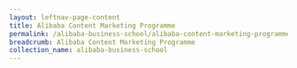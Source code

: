 ```yaml
---
layout: leftnav-page-content
title: Alibaba Content Marketing Programme
permalink: /alibaba-business-school/alibaba-content-marketing-programme/
breadcrumb: Alibaba Content Marketing Programme
collection_name: alibaba-business-school
---
```

